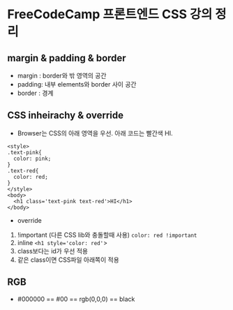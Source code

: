 # FreeCodeCamp 프론트엔드 CSS 강의 정리

## margin & padding & border
- margin : border와 밖 영역의 공간
- padding: 내부 elements와 border 사이 공간
- border : 경계

## CSS inheirachy & override
- Browser는 CSS의 아래 영역을 우선.
  아래 코드는 빨간색 HI.
```
<style>
.text-pink{
  color: pink;
}
.text-red{
  color: red;
}
</style>
<body>
  <h1 class='text-pink text-red'>HI</h1>
</body>
```

- override
 1. !important (다른 CSS lib와 충돌할때 사용) `color: red !important`
 2. inline `<h1 style='color: red'`>
 3. class보다는 id가 우선 적용
 4. 같은 class이면 CSS파일 아래쪽이 적용

## RGB
 - #000000 == #00 == rgb(0,0,0) == black
